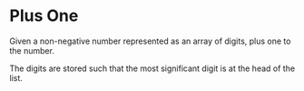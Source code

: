 # Plus One
Given a non-negative number represented as an array of digits, plus one to the number.

The digits are stored such that the most significant digit is at the head of the list.